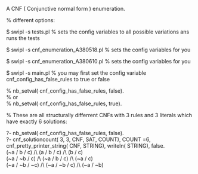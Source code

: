 A CNF ( Conjunctive normal form ) enumeration.

% different options:  
  
$ swipl -s tests.pl % sets the config variables to all possible variations ans runs the tests  
  
$ swipl -s cnf_enumeration_A380518.pl % sets the config variables for you  
  
$ swipl -s cnf_enumeration_A380610.pl % sets the config variables for you  
  
$ swipl -s main.pl % you may first set the config variable cnf_config_has_false_rules to true or false  
  
% nb_setval( cnf_config_has_false_rules, false).  
% or  
% nb_setval( cnf_config_has_false_rules, true).  
  
% These are all structurally differrent CNFs with 3 rules and 3 literals which have exactly 6 solutions:  
  
?- nb_setval( cnf_config_has_false_rules, false).  
?- cnf_solutioncount( 3, 3, CNF, SAT, COUNT), COUNT =6, cnf_pretty_printer_string( CNF, STRING), writeln( STRING), false.  
(~a \/ b \/ c) /\ (a \/ b \/ c) /\ (b \/ c)  
(~a \/ ~b \/ c) /\ (~a \/ b \/ c) /\ (~a \/ c)  
(~a \/ ~b \/ ~c) /\ (~a \/ ~b \/ c) /\ (~a \/ ~b)  
  
